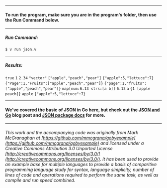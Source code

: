 ___
#### To run the program, make sure you are in the program's folder, then use the Run Command below.
___
##### Run Command:

`$ v run json.v`
___
##### Results:

`true`
`1`
`2.34`
`"vector"`
`["apple","peach","pear"]`
`{"apple":5,"lettuce":7}`
`{"Page":1,"Fruits":["apple","peach","pear"]}`
`{"page":1,"fruits":["apple","peach","pear"]}`
`map[num:6.13 strs:[a b]]`
`6.13`
`a`
`{1 [apple peach]}`
`apple`
`{"apple":5,"lettuce":7}`
___
#### We've covered the basic of JSON in Go here, but check out the [JSON and Go](http://blog.golang.org/2011/01/json-and-go.html) blog post and [JSON package docs](http://golang.org/pkg/encoding/json/) for more.
___

###### This work and the accompanying code was originally from Mark McGranaghan at [https://github.com/mmcgrana/gobyexample](https://github.com/mmcgrana/gobyexample) and licensed under a Creative Commons Attribution 3.0 Unported License [http://creativecommons.org/licenses/by/3.0/](http://creativecommons.org/licenses/by/3.0/). It has been used to provide an example base for multiple languages to provide a basis of comparitive programming language study for syntax, language simplicity, number of lines of code and operations required to perform the same task, as well as compile and run speed combined.